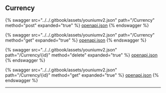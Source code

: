 ## Currency




{% swagger src="../../.gitbook/assets/youniumv2.json" path="/Currency" method="post" expanded="true" %}
[openapi.json](./docs/.gitbook/assets/youniumv2.json)
{% endswagger %}

{% swagger src="../../.gitbook/assets/youniumv2.json" path="/Currency" method="get" expanded="true" %}
[openapi.json](./docs/.gitbook/assets/youniumv2.json)
{% endswagger %}

{% swagger src="../../.gitbook/assets/youniumv2.json" path="/Currency/{id}" method="delete" expanded="true" %}
[openapi.json](./docs/.gitbook/assets/youniumv2.json)
{% endswagger %}

{% swagger src="../../.gitbook/assets/youniumv2.json" path="/Currency/{id}" method="get" expanded="true" %}
[openapi.json](./docs/.gitbook/assets/youniumv2.json)
{% endswagger %}


---


